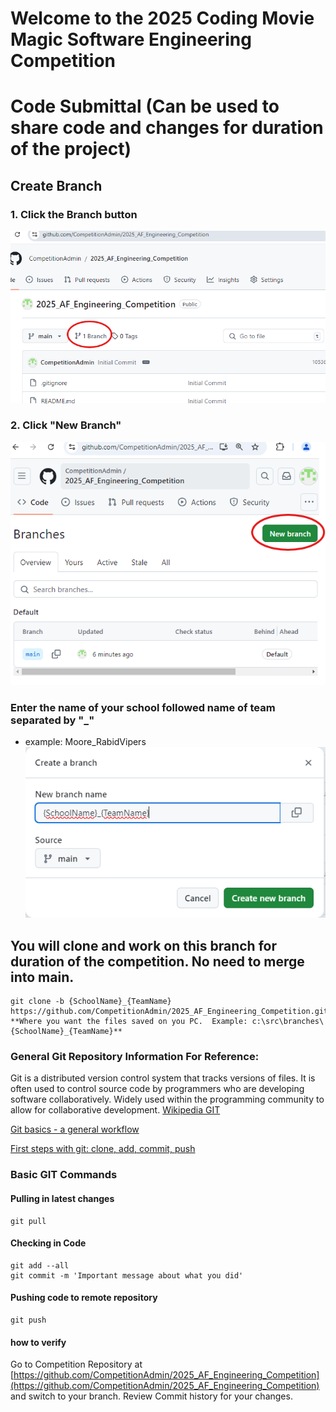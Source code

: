 # Welcome to the 2025 Coding Movie Magic Software Engineering Competition

# Code Submittal (Can be used to share code and changes for duration of the project)
## Create Branch
### 1. Click the Branch button
![Make Branch](images/GitComp_Branch.png?raw=true "Make Branch")
### 2. Click "New Branch"
![Make Branch](images/GitComp_Branch_2.png?raw=true "Make Branch")
### Enter the name of your school followed name of team separated by "_"
- example: Moore_RabidVipers
![Make Branch](images/GitComp_Branch_3.png?raw=true "Make Branch")

## You will clone and work on this branch for duration of the competition.  No need to merge into main. 
    git clone -b {SchoolName}_{TeamName} https://github.com/CompetitionAdmin/2025_AF_Engineering_Competition.git **Where you want the files saved on you PC.  Example: c:\src\branches\{SchoolName}_{TeamName}**

### General Git Repository Information For Reference:

Git is a distributed version control system that tracks versions of files. It is often used to control source code by programmers who are developing software collaboratively.  Widely used within the programming community to allow for collaborative development. [Wikipedia GIT](https://en.wikipedia.org/wiki/Git)

[Git basics - a general workflow](https://gist.github.com/blackfalcon/8428401)

[First steps with git: clone, add, commit, push](https://docs.gitlab.com/ee/topics/git/commands.html)

### Basic GIT Commands
#### Pulling in latest changes
    git pull
#### Checking in Code
    git add --all
    git commit -m 'Important message about what you did'
#### Pushing code to remote repository
    git push
#### how to verify
Go to Competition Repository at [https://github.com/CompetitionAdmin/2025_AF_Engineering_Competition](https://github.com/CompetitionAdmin/2025_AF_Engineering_Competition) and switch to your branch.  Review Commit history for your changes.

